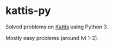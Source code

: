 # kattis-py
Solved problems on [Kattis](https://open.kattis.com/) using Python 3.

Mostly easy problems (around lvl 1-2).
